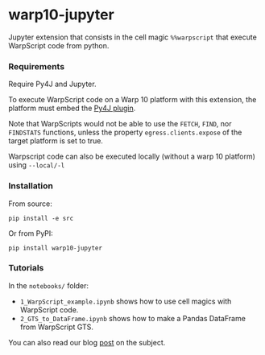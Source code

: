 # warp10-jupyter #

Jupyter extension that consists in the cell magic `%%warpscript` that execute WarpScript code from python.

### Requirements ###

Require Py4J and Jupyter.

To execute WarpScript code on a Warp 10 platform with this extension, the platform must embed the [Py4J plugin](https://gitlab.com/senx/warp10-plugin-py4j).

Note that WarpScripts would not be able to use the `FETCH`, `FIND`, nor `FINDSTATS` functions, unless the property `egress.clients.expose` of the target platform is set to true.

Warpscript code can also be executed locally (without a warp 10 platform) using `--local/-l`

### Installation ###

From source:

```
pip install -e src
```

Or from PyPI:

```
pip install warp10-jupyter
```

### Tutorials ###

In the `notebooks/` folder:
* `1_WarpScript_example.ipynb` shows how to use cell magics with WarpScript code.
* `2_GTS_to_DataFrame.ipynb` shows how to make a Pandas DataFrame from WarpScript GTS.

You can also read our blog [post](https://blog.senx.io/warpscript-in-jupyter-notebooks/) on the subject.

